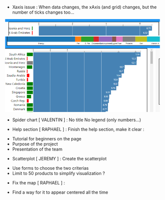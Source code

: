 - Xaxis issue : When data changes, the xAxis (and grid) changes, but the number of ticks changes too...

![xAxis issue](/img/toFix/axis1.PNG)
![xAxis issue'](/img/toFix/axis2.PNG)

- Spider chart [ VALENTIN ] : 	No title
					No legend (only numbers...)
					
					
					
- Help section [ RAPHAEL ] : Finish the help section, make it clear : 
* Tutorial for beginners on the page 
* Purpose of the project
* Presentation of the team 


- Scatterplot [ JEREMY ] : Create the scatterplot
* Use forms to choose the  two criterias
* Limit to 50 products to simplify visualization ? 

- Fix the map [ RAPHAEL ] :
* Find a way for it to appear centered all the time 
